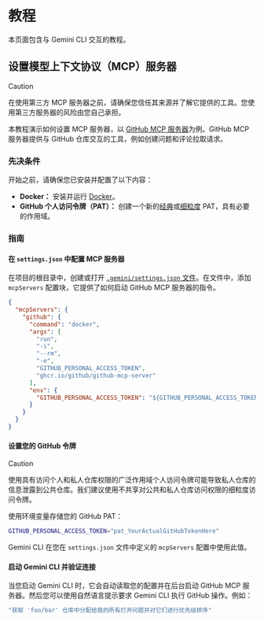 # 教程

本页面包含与 Gemini CLI 交互的教程。

## 设置模型上下文协议（MCP）服务器

> [!CAUTION]
> 在使用第三方 MCP 服务器之前，请确保您信任其来源并了解它提供的工具。您使用第三方服务器的风险由您自己承担。

本教程演示如何设置 MCP 服务器，以 [GitHub MCP 服务器](https://github.com/github/github-mcp-server)为例。GitHub MCP 服务器提供与 GitHub 仓库交互的工具，例如创建问题和评论拉取请求。

### 先决条件

开始之前，请确保您已安装并配置了以下内容：

- **Docker：** 安装并运行 [Docker]。
- **GitHub 个人访问令牌（PAT）：** 创建一个新的[经典]或[细粒度] PAT，具有必要的作用域。

[Docker]: https://www.docker.com/
[经典]: https://github.com/settings/tokens/new
[细粒度]: https://github.com/settings/personal-access-tokens/new

### 指南

#### 在 `settings.json` 中配置 MCP 服务器

在项目的根目录中，创建或打开 [`.gemini/settings.json` 文件](./configuration.md)。在文件中，添加 `mcpServers` 配置块，它提供了如何启动 GitHub MCP 服务器的指令。

```json
{
  "mcpServers": {
    "github": {
      "command": "docker",
      "args": [
        "run",
        "-i",
        "--rm",
        "-e",
        "GITHUB_PERSONAL_ACCESS_TOKEN",
        "ghcr.io/github/github-mcp-server"
      ],
      "env": {
        "GITHUB_PERSONAL_ACCESS_TOKEN": "${GITHUB_PERSONAL_ACCESS_TOKEN}"
      }
    }
  }
}
```

#### 设置您的 GitHub 令牌

> [!CAUTION]
> 使用具有访问个人和私人仓库权限的广泛作用域个人访问令牌可能导致私人仓库的信息泄露到公共仓库。我们建议使用不共享对公共和私人仓库访问权限的细粒度访问令牌。

使用环境变量存储您的 GitHub PAT：

```bash
GITHUB_PERSONAL_ACCESS_TOKEN="pat_YourActualGitHubTokenHere"
```

Gemini CLI 在您在 `settings.json` 文件中定义的 `mcpServers` 配置中使用此值。

#### 启动 Gemini CLI 并验证连接

当您启动 Gemini CLI 时，它会自动读取您的配置并在后台启动 GitHub MCP 服务器。然后您可以使用自然语言提示要求 Gemini CLI 执行 GitHub 操作。例如：

```bash
"获取 'foo/bar' 仓库中分配给我的所有打开问题并对它们进行优先级排序"
```